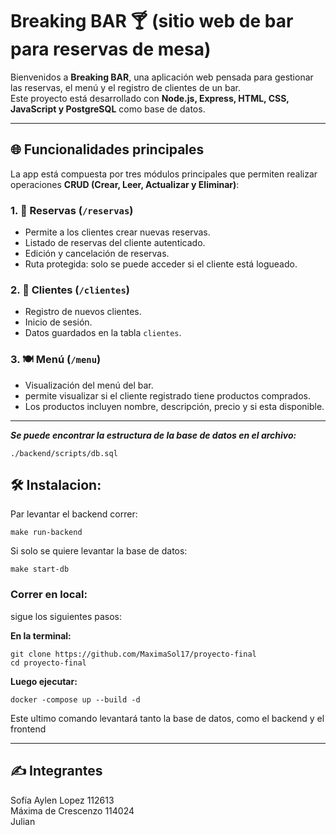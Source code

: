 # Breaking BAR 🍸 (sitio web de bar para reservas de mesa)

Bienvenidos a **Breaking BAR**, una aplicación web pensada para gestionar las reservas, el menú y el registro de clientes de un bar.  
Este proyecto está desarrollado con **Node.js, Express, HTML, CSS, JavaScript y PostgreSQL** como base de datos.

---

## 🌐 Funcionalidades principales

La app está compuesta por tres módulos principales que permiten realizar operaciones **CRUD (Crear, Leer, Actualizar y Eliminar)**:

### 1. 📅 Reservas (`/reservas`)
- Permite a los clientes crear nuevas reservas.
- Listado de reservas del cliente autenticado.
- Edición y cancelación de reservas.
- Ruta protegida: solo se puede acceder si el cliente está logueado.

### 2. 👤 Clientes (`/clientes`)
- Registro de nuevos clientes.
- Inicio de sesión.
- Datos guardados en la tabla `clientes`.

### 3. 🍽️ Menú (`/menu`)
- Visualización del menú del bar.
- permite visualizar si el cliente registrado tiene productos comprados.
- Los productos incluyen nombre, descripción, precio y si esta disponible.
---

***Se puede encontrar la estructura de la base de datos en el archivo:***
```
./backend/scripts/db.sql
```
## 🛠️ Instalacion:
Par levantar el backend correr:
```
make run-backend
```
Si solo se quiere levantar la base de datos:
```
make start-db
```
### Correr en local:
sigue los siguientes pasos:

**En la terminal:** 
```
git clone https://github.com/MaximaSol17/proyecto-final 
cd proyecto-final
```

**Luego ejecutar:** 
```
docker -compose up --build -d 
```
Este ultimo comando levantará tanto la base de datos, como el backend y el frontend

---
## ✍️ Integrantes
Sofía Aylen Lopez 112613 \
Máxima de Crescenzo 114024 \
Julian 



